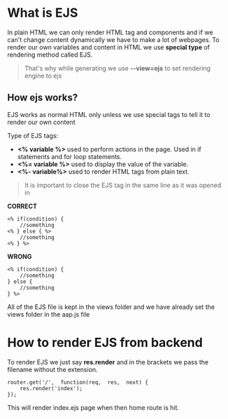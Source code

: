 # What is EJS

In plain HTML we can only render HTML tag and components and if we can't change content dynamically we have to make a lot of webpages.
To render our own variables and content in HTML we use **special type** of rendering method called EJS.

> That's why while generating we use **--view=ejs** to set rendering engine to ejs

## How ejs works?
EJS works as normal HTML only unless we use special tags to tell it to render our own content

Type of EJS tags:

 * **<% variable %>** used to perform actions in the page. Used in if statements and for loop statements.
 * **<%= variable %>** used to display the value of the variable.
 * **<%- variable%>** used to render HTML tags from plain text.

> It is important to close the EJS tag in the same line as it was opened in

**CORRECT**
	
	<% if(condition) {
		//something
	<% } else { %>
		//something
	<% } %>
**WRONG**

	<% if(condition) {
		//something
	} else {
		//something
	} %>
All of the EJS file is kept in the views folder and we have already set the views folder in the aap.js file

# How to render EJS from backend
To render EJS we just say **res.render** and in the brackets we pass the filename without the extension.
	
	router.get('/',  function(req,  res,  next) {
		res.render('index');
	});

This will render index.ejs page when then home route is hit.
